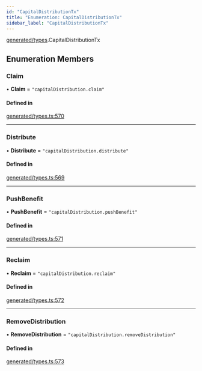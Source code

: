 ```yaml
---
id: "CapitalDistributionTx"
title: "Enumeration: CapitalDistributionTx"
sidebar_label: "CapitalDistributionTx"
---
```


[generated/types](../../../../modules/Generated/Types/Types.md).CapitalDistributionTx

## Enumeration Members

### Claim

• **Claim** = ``"capitalDistribution.claim"``

#### Defined in

[generated/types.ts:570](https://github.com/PolymeshAssociation/polymesh-sdk/blob/8a9e72221/src/generated/types.ts#L570)

___

### Distribute

• **Distribute** = ``"capitalDistribution.distribute"``

#### Defined in

[generated/types.ts:569](https://github.com/PolymeshAssociation/polymesh-sdk/blob/8a9e72221/src/generated/types.ts#L569)

___

### PushBenefit

• **PushBenefit** = ``"capitalDistribution.pushBenefit"``

#### Defined in

[generated/types.ts:571](https://github.com/PolymeshAssociation/polymesh-sdk/blob/8a9e72221/src/generated/types.ts#L571)

___

### Reclaim

• **Reclaim** = ``"capitalDistribution.reclaim"``

#### Defined in

[generated/types.ts:572](https://github.com/PolymeshAssociation/polymesh-sdk/blob/8a9e72221/src/generated/types.ts#L572)

___

### RemoveDistribution

• **RemoveDistribution** = ``"capitalDistribution.removeDistribution"``

#### Defined in

[generated/types.ts:573](https://github.com/PolymeshAssociation/polymesh-sdk/blob/8a9e72221/src/generated/types.ts#L573)
